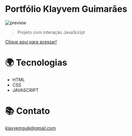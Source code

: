 # Portfólio Klayvem Guimarães
![preview](../Portfolio/src/github/port.png)

> Projeto com interação JavaScript

[Clique aqui para acessar!]()


# 🌍 Tecnologias

- HTML
- CSS
- JAVASCRIPT

# 📚 Contato

klayvemguik@gmail.com
